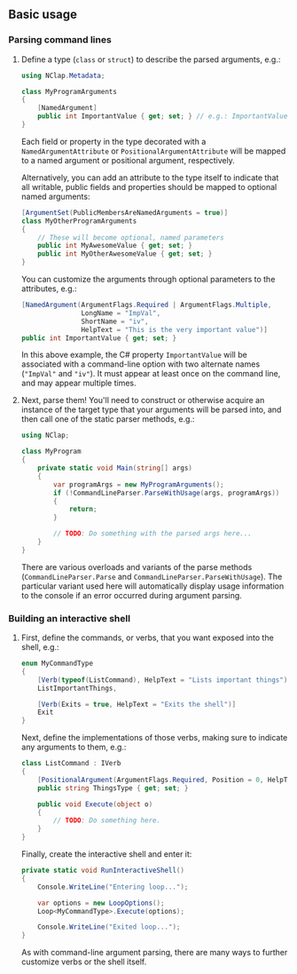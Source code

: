 ## Basic usage

### Parsing command lines

1. Define a type (`class` or `struct`) to describe the parsed arguments, e.g.:

    <!-- MdCompile: assembly=ParseExample -->
    ```csharp
    using NClap.Metadata;
    
    class MyProgramArguments
    {
        [NamedArgument]
        public int ImportantValue { get; set; } // e.g.: ImportantValue=10
    }
    ```

    Each field or property in the type decorated with a `NamedArgumentAttribute` or
    `PositionalArgumentAttribute` will be mapped to a named argument or positional argument, respectively.
    
    Alternatively, you can add an attribute to the type itself to indicate that all writable, public
    fields and properties should be mapped to optional named arguments:
    
    <!-- MdCompile: import=NClap.Metadata -->
    ```csharp
    [ArgumentSet(PublicMembersAreNamedArguments = true)]
    class MyOtherProgramArguments
    {
        // These will become optional, named parameters
        public int MyAwesomeValue { get; set; }
        public int MyOtherAwesomeValue { get; set; }
    }
    ```
    
    You can customize the arguments through optional parameters to the attributes, e.g.:

    <!-- MdCompile: wrapinclass=true, import=NClap.Metadata -->
    ```csharp
    [NamedArgument(ArgumentFlags.Required | ArgumentFlags.Multiple,
                   LongName = "ImpVal",
                   ShortName = "iv",
                   HelpText = "This is the very important value")]
    public int ImportantValue { get; set; }
    ```

    In this above example, the C# property `ImportantValue` will be associated with
    a command-line option with two alternate names (`"ImpVal"` and `"iv"`). It must
    appear at least once on the command line, and may appear multiple times.

2. Next, parse them!  You'll need to construct or otherwise acquire an instance of the target type that
   your arguments will be parsed into, and then call one of the static parser methods, e.g.:

    <!-- MdCompile: assembly=ParseExample, import=NClap.Parser -->
    ```csharp
    using NClap;
    
    class MyProgram
    {
        private static void Main(string[] args)
        {
            var programArgs = new MyProgramArguments();
            if (!CommandLineParser.ParseWithUsage(args, programArgs))
            {
                return;
            }

            // TODO: Do something with the parsed args here...
        }
    }
    ```

    There are various overloads and variants of the parse methods (`CommandLineParser.Parse` and
    `CommandLineParser.ParseWithUsage`).  The particular variant used here will automatically
    display usage information to the console if an error occurred during argument parsing.

### Building an interactive shell

1. First, define the commands, or verbs, that you want exposed into the shell, e.g.:

    <!-- MdCompile: assembly=ShellExample, import=NClap.Repl, import=NClap.Metadata -->
    ```csharp
    enum MyCommandType
    {
        [Verb(typeof(ListCommand), HelpText = "Lists important things")]
        ListImportantThings,

        [Verb(Exits = true, HelpText = "Exits the shell")]
        Exit
    }
    ```

    Next, define the implementations of those verbs, making sure to indicate any arguments to them, e.g.:

    <!-- MdCompile: assembly=ShellExample, import=NClap.Metadata, import=NClap.Repl -->
    ```csharp
    class ListCommand : IVerb
    {
        [PositionalArgument(ArgumentFlags.Required, Position = 0, HelpText = "Type of things to list")]
        public string ThingsType { get; set; }

        public void Execute(object o)
        {
            // TODO: Do something here.
        }
    }
    ```

    Finally, create the interactive shell and enter it:

    <!-- MdCompile: assembly=ShellExample, wrapinclass=true, import=NClap.Repl, import=System -->
    ```csharp
    private static void RunInteractiveShell()
    {
        Console.WriteLine("Entering loop...");

        var options = new LoopOptions();
        Loop<MyCommandType>.Execute(options);

        Console.WriteLine("Exited loop...");
    }
    ```

    As with command-line argument parsing, there are many ways to further customize verbs or the
    shell itself.
